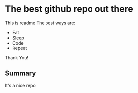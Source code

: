 # The best github repo out there
This is readme
The best ways are:
- Eat
- Sleep
- Code 
- Repeat

Thank You!

## Summary
It's a nice repo
